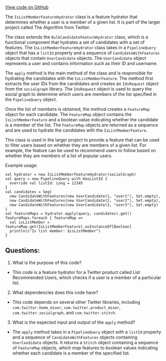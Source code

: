 [View code on GitHub](https://github.com/misbahsy/the-algorithm/home-mixer/server/src/main/scala/com/twitter/home_mixer/product/list_recommended_users/feature_hydrator/IsListMemberFeatureHydrator.scala)

The `IsListMemberFeatureHydrator` class is a feature hydrator that determines whether a user is a member of a given list. It is part of the larger project called The Algorithm from Twitter. 

The class extends the `BulkCandidateFeatureHydrator` class, which is a functional component that hydrates a set of candidates with a set of features. The `IsListMemberFeatureHydrator` class takes in a `PipelineQuery` object that has a `listId` property and a sequence of `CandidateWithFeatures` objects that contain `UserCandidate` objects. The `UserCandidate` object represents a user and contains information such as their ID and username. 

The `apply` method is the main method of the class and is responsible for hydrating the candidates with the `IsListMemberFeature`. The method first extracts the user IDs from the candidates and creates an `IdsRequest` object from the `socialgraph` library. The `IdsRequest` object is used to query the social graph to determine which users are members of the list specified in the `PipelineQuery` object. 

Once the list of members is obtained, the method creates a `FeatureMap` object for each candidate. The `FeatureMap` object contains the `IsListMemberFeature` and a boolean value indicating whether the candidate is a member of the list. The `FeatureMap` objects are returned as a sequence and are used to hydrate the candidates with the `IsListMemberFeature`. 

This class is used in the larger project to provide a feature that can be used to filter users based on whether they are members of a given list. For example, the feature can be used to recommend users to follow based on whether they are members of a list of popular users. 

Example usage:

```
val hydrator = new IsListMemberFeatureHydrator(socialGraph)
val query = new PipelineQuery with HasListId {
  override val listId: Long = 12345
}
val candidates = Seq(
  new CandidateWithFeatures(new UserCandidate(1, "user1"), Set.empty),
  new CandidateWithFeatures(new UserCandidate(2, "user2"), Set.empty),
  new CandidateWithFeatures(new UserCandidate(3, "user3"), Set.empty)
)
val featureMaps = hydrator.apply(query, candidates).get()
featureMaps.foreach { featureMap =>
  val isListMember = featureMap.get(IsListMemberFeature).asInstanceOf[Boolean]
  println(s"Is list member: $isListMember")
}
```
## Questions: 
 1. What is the purpose of this code?
- This code is a feature hydrator for a Twitter product called List Recommended Users, which checks if a user is a member of a particular list.

2. What dependencies does this code have?
- This code depends on several other Twitter libraries, including `com.twitter.home_mixer`, `com.twitter.product_mixer`, `com.twitter.socialgraph`, and `com.twitter.stitch`.

3. What is the expected input and output of the `apply` method?
- The `apply` method takes in a `PipelineQuery` object with a `listId` property and a sequence of `CandidateWithFeatures` objects containing `UserCandidate` objects. It returns a `Stitch` object containing a sequence of `FeatureMap` objects, which map features to boolean values indicating whether each candidate is a member of the specified list.